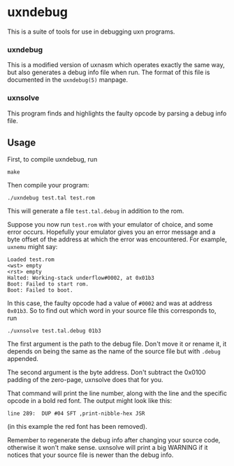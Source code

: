 # uxndebug

This is a suite of tools for use in debugging uxn programs.

### uxndebug
This is a modified version of uxnasm which operates exactly the same way, but
also generates a debug info file when run. The format of this file is documented
in the `uxndebug(5)` manpage.

### uxnsolve
This program finds and highlights the faulty opcode by parsing a debug info file.

## Usage

First, to compile uxndebug, run
```
make
```

Then compile your program:
```
./uxndebug test.tal test.rom
```
This will generate a file `test.tal.debug` in addition to the rom.

Suppose you now run `test.rom` with your emulator of choice, and some error occurs.
Hopefully your emulator gives you an error message and a byte offset of the address
at which the error was encountered. For example, `uxnemu` might say:
```
Loaded test.rom
<wst> empty
<rst> empty
Halted: Working-stack underflow#0002, at 0x01b3
Boot: Failed to start rom.
Boot: Failed to boot.
```
In this case, the faulty opcode had a value of `#0002` and was at address `0x01b3`.
So to find out which word in your source file this corresponds to, run
```
./uxnsolve test.tal.debug 01b3
```
The first argument is the path to the debug file. Don't move it or rename it, it depends
on being the same as the name of the source file but with `.debug` appended.

The second argument is the byte address. Don't subtract the 0x0100 padding of the zero-page,
uxnsolve does that for you.

That command will print the line number, along with the line and the specific opcode in a bold
red font.
The output might look like this:
```
line 289:  DUP #04 SFT ,print-nibble-hex JSR
```
(in this example the red font has been removed).


Remember to regenerate the debug info after changing your source code, otherwise it won't make
sense. uxnsolve will print a big WARNING if it notices that your source file is newer than the
debug info.
